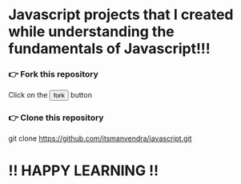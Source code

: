 

<h1><strong>Javascript projects that I created while understanding the fundamentals of Javascript!!!</strong></h1>


<h3>👉 Fork this repository</h3>

Click on the <button> fork </button> button

<h3>👉 Clone this repository</h3>

git clone https://github.com/itsmanvendra/javascript.git

<h1><strong>!! HAPPY LEARNING !!</strong></h1>

